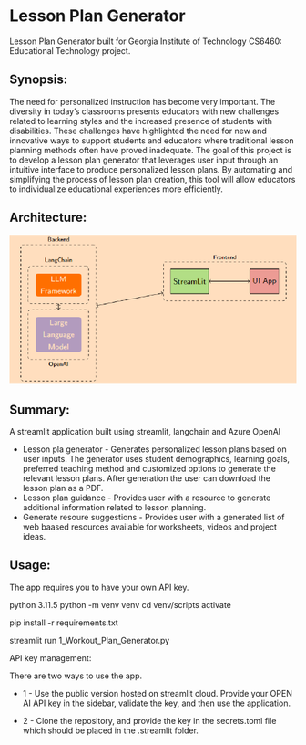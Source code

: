 # **Lesson Plan Generator**
Lesson Plan Generator built for Georgia Institute of Technology CS6460: Educational Technology project.

## **Synopsis:**
The need for personalized instruction has become very important. The diversity in today’s classrooms presents educators with new challenges related to learning styles and the increased presence of students with disabilities. These challenges have highlighted the need for new and innovative ways to support students and educators where traditional lesson planning methods often have proved inadequate. The goal of this project is to develop a lesson plan generator that leverages user input through an intuitive interface to produce personalized lesson plans. By automating and simplifying the process of lesson plan creation, this tool will allow educators to individualize educational experiences more efficiently. 

## **Architecture:**
 ![alt text](image.png)

## **Summary:**
A streamlit application built using streamlit, langchain and Azure OpenAI
* Lesson pla generator - Generates personalized lesson plans based on user inputs. The generator uses student demographics, learning goals, preferred teaching method and customized options to generate the relevant lesson plans. After generation the user can download the lesson plan as a PDF.
* Lesson plan guidance - Provides user with a resource to generate additional information related to lesson planning.
* Generate resoure suggestions - Provides user with a generated list of web baased resources available for worksheets, videos and project ideas.

## **Usage:**
The app requires you to have your own API key.

python 3.11.5
python -m venv venv
cd venv/scripts
activate

pip install -r requirements.txt

streamlit run 1_Workout_Plan_Generator.py


API key management: 

There are two ways to use the app. 

* 1 - Use the public version hosted on streamlit cloud. Provide your OPEN AI API key in the sidebar, validate the key, and then use the application. 

* 2 - Clone the repository, and provide the key in the secrets.toml file which should be placed in the .streamlit folder. 
